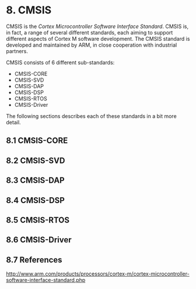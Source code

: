 # 8. CMSIS

CMSIS is the *Cortex Microcontroller Software Interface Standard*. CMSIS is, in fact, a range of several different standards,
each aiming to support different aspects of Cortex M software development. The CMSIS standard is developed and maintained by ARM,
in close cooperation with industrial partners.

CMSIS consists of 6 different sub-standards:

* CMSIS-CORE
* CMSIS-SVD
* CMSIS-DAP
* CMSIS-DSP
* CMSIS-RTOS
* CMSIS-Driver

The following sections describes each of these standards in a bit more detail.

## 8.1 CMSIS-CORE
## 8.2 CMSIS-SVD
## 8.3 CMSIS-DAP
## 8.4 CMSIS-DSP
## 8.5 CMSIS-RTOS
## 8.6 CMSIS-Driver

## 8.7 References

http://www.arm.com/products/processors/cortex-m/cortex-microcontroller-software-interface-standard.php
